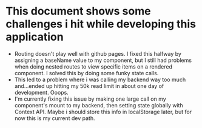# This document shows some challenges i hit while developing this application

- Routing doesn't play well with github pages. I fixed this halfway by assigning a baseName value to my <BrowserRouter /> component, but I still had problems when doing nested routes to view specific items on a rendered component. I solved this by doing some funky state calls.
- This led to a problem where i was calling my backend way too much and...ended up hitting my 50k read limit in about one day of development. Ooops.
- I'm currently fixing this issue by making one large call on my <Sidebar /> component's mount to my backend, then setting state globally with Context API. Maybe i should store this info in localStorage later, but for now this is my current dev path.